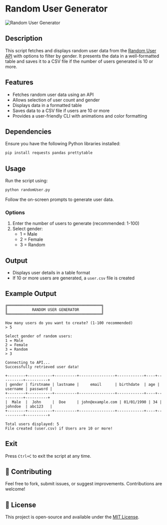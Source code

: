 # Random User Generator
![Random User Generator](https://img.shields.io/badge/Python-API%20-blue)
## Description
This script fetches and displays random user data from the [Random User API](https://randomuser.me/api) with options to filter by gender. It presents the data in a well-formatted table and saves it to a CSV file if the number of users generated is 10 or more.

## Features
- Fetches random user data using an API
- Allows selection of user count and gender
- Displays data in a formatted table
- Saves data to a CSV file if users are 10 or more
- Provides a user-friendly CLI with animations and color formatting

## Dependencies
Ensure you have the following Python libraries installed:

```sh
pip install requests pandas prettytable
```

## Usage
Run the script using:

```sh
python randomUser.py
```

Follow the on-screen prompts to generate user data.

### Options
1. Enter the number of users to generate (recommended: 1-100)
2. Select gender:
   - 1 = Male
   - 2 = Female
   - 3 = Random

## Output
- Displays user details in a table format
- If 10 or more users are generated, a `user.csv` file is created

## Example Output
```
╔══════════════════════════════════════════╗
║           RANDOM USER GENERATOR          ║
╚══════════════════════════════════════════╝

How many users do you want to create? (1-100 recommended)
> 5

Select gender of random users:
1 = Male
2 = Female
3 = Random
> 3

Connecting to API...
Successfully retrieved user data!

+--------+-----------+----------+----------------+------------+----+----------+----------+
| gender | firstname | lastname |     email      | birthdate  | age | username | password |
+--------+-----------+----------+----------------+------------+----+----------+----------+
|  Male  |  John     |  Doe     | john@example.com | 01/01/1990 | 34 | johndoe  | abc123   |
+--------+-----------+----------+----------------+------------+----+----------+----------+

Total users displayed: 5
File created (user.csv) if Users are 10 or more!
```

## Exit
Press `Ctrl+C` to exit the script at any time.

## 🤝 Contributing
Feel free to fork, submit issues, or suggest improvements. Contributions are welcome!

## 📜 License
This project is open-source and available under the [MIT License](LICENSE).


